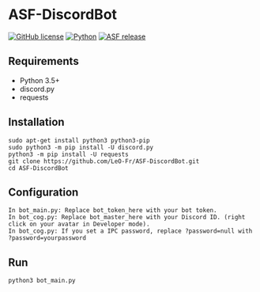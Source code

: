 # ASF-DiscordBot

[![GitHub license](https://img.shields.io/github/license/LeO-Fr/ASF-DiscordBot.svg)](https://github.com/LeO-Fr/ASF-DiscordBot/blob/master/LICENSE)
[![Python](https://img.shields.io/badge/Python-3.5-blue.svg)](https://pypi.python.org/)
[![ASF release](https://img.shields.io/github/release/JustArchi/ArchiSteamFarm.svg?label=ASF&maxAge=600)](https://github.com/JustArchi/ArchiSteamFarm/releases/latest)


## Requirements

* Python 3.5+
* discord.py
* requests

## Installation

```shell
sudo apt-get install python3 python3-pip
sudo python3 -m pip install -U discord.py
python3 -m pip install -U requests
git clone https://github.com/LeO-Fr/ASF-DiscordBot.git
cd ASF-DiscordBot
```

## Configuration

```
In bot_main.py: Replace bot_token_here with your bot token.
In bot_cog.py: Replace bot_master_here with your Discord ID. (right click on your avatar in Developer mode).
In bot_cog.py: If you set a IPC password, replace ?password=null with ?password=yourpassword
```

## Run

```shell
python3 bot_main.py
```

